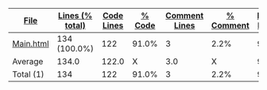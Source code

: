 
|[File](https://github.com/jojo2357/APCSp-CreationProject/tree/main/Statistics%2Fhtml%2FNameAscending.md%2F)|[Lines (% total)](https://github.com/jojo2357/APCSp-CreationProject/tree/main/Statistics%2Fhtml%2FLinesDescending.md%2F)|[Code Lines](https://github.com/jojo2357/APCSp-CreationProject/tree/main/Statistics%2Fhtml%2FCodeDescending.md%2F)|[% Code](https://github.com/jojo2357/APCSp-CreationProject/tree/main/Statistics%2Fhtml%2FProportionCodeDescending.md%2F)|[Comment Lines](https://github.com/jojo2357/APCSp-CreationProject/tree/main/Statistics%2Fhtml%2FCommentsDescending.md%2F)|[% Comment](https://github.com/jojo2357/APCSp-CreationProject/tree/main/Statistics%2Fhtml%2FProportionCommentsDescending.md%2F)|[Blank Lines](https://github.com/jojo2357/APCSp-CreationProject/tree/main/Statistics%2Fhtml%2FBlanksDescending.md%2F)|[% Blank](https://github.com/jojo2357/APCSp-CreationProject/tree/main/Statistics%2Fhtml%2FProportionBlanksDescending.md%2F)|
| --- | --- | --- | --- | --- | --- | --- | --- |
|[Main.html](https://github.com/jojo2357/APCSp-CreationProject/tree/main/Main.html)|134 (100.0%)|122|91.0%|3|2.2%|9|6.7%|
|Average |134.0|122.0|X|3.0|X|9.0|X|
|Total (1)|134|122|91.0%|3| 2.2%|9|6.7%|